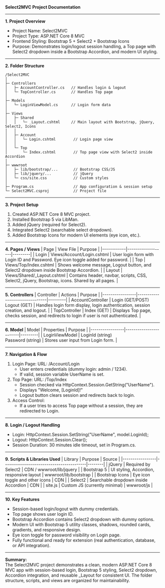 **Select2MVC Project Documentation**

---

**1. Project Overview**
- Project Name: Select2MVC  
- Project Type: ASP.NET Core 8 MVC  
- Frontend Styling: Bootstrap 5 + Select2 + Bootstrap Icons  
- Purpose: Demonstrates login/logout session handling, a Top page with Select2 dropdown inside a Bootstrap Accordion, and modern UI styling.

---

**2. Folder Structure**
```
/Select2MVC
│
├─ Controllers
│   ├─ AccountController.cs   // Handles login & logout
│   └─ TopController.cs       // Handles Top page
│
├─ Models
│   └─ LoginViewModel.cs      // Login form data
│
├─ Views
│   ├─ Shared
│   │   └─ _Layout.cshtml     // Main layout with Bootstrap, jQuery, Select2, Icons
│   │
│   ├─ Account
│   │   └─ Login.cshtml        // Login page view
│   │
│   └─ Top
│       └─ Index.cshtml        // Top page view with Select2 inside Accordion
│
├─ wwwroot
│   ├─ lib/bootstrap/...       // Bootstrap CSS/JS
│   ├─ lib/jquery/...          // jQuery
│   └─ css/site.css            // Custom styles
│
├─ Program.cs                  // App configuration & session setup
└─ Select2MVC.csproj           // Project file
```

---

**3. Project Setup**
1. Created ASP.NET Core 8 MVC project.  
2. Installed Bootstrap 5 via LibMan.  
3. Added jQuery (required for Select2).  
4. Integrated Select2 (searchable select dropdown).  
5. Added Bootstrap Icons for modern UI elements (eye icon, etc.).

---

**4. Pages / Views**
| Page       | View File           | Purpose |
|------------|-------------------|---------|
| Login      | Views/Account/Login.cshtml | User login form with Login ID and Password. Eye icon toggle added for password. |
| Top        | Views/Top/Index.cshtml     | Shows welcome message, Logout button, and Select2 dropdown inside Bootstrap Accordion. |
| Layout     | Views/Shared/_Layout.cshtml | Contains header, navbar, scripts, CSS, Select2, jQuery, Bootstrap, icons. Shared by all pages. |

---

**5. Controllers**
| Controller       | Actions                       | Purpose |
|-----------------|--------------------------------|---------|
| AccountController | Login (GET/POST) <br> Logout (GET) | Handles login form display, login authentication, session creation, and logout. |
| TopController    | Index (GET)                  | Displays Top page, checks session, and redirects to login if user is not authenticated. |

---

**6. Model**
| Model            | Properties             | Purpose |
|-----------------|------------------------|---------|
| LoginViewModel   | LoginId (string) <br> Password (string) | Stores user input from Login form. |

---

**7. Navigation & Flow**
1. Login Page: URL: /Account/Login  
   - User enters credentials (dummy login: admin / 1234).  
   - If valid, session variable UserName is set.  
2. Top Page: URL: /Top/Index  
   - Session checked via HttpContext.Session.GetString("UserName").  
   - Displays "Welcome, [LoginId]!"  
   - Logout button clears session and redirects back to login.  
3. Access Control:  
   - If a user tries to access Top page without a session, they are redirected to Login.

---

**8. Login / Logout Handling**
- Login: HttpContext.Session.SetString("UserName", model.LoginId);  
- Logout: HttpContext.Session.Clear();  
- Session Duration: 30 minutes idle timeout, set in Program.cs.

---

**9. Scripts & Libraries Used**
| Library         | Purpose                                  | Source |
|-----------------|------------------------------------------|--------|
| jQuery           | Required by Select2                      | CDN / wwwroot/lib/jquery |
| Bootstrap 5      | UI styling, Accordion, responsive layout | wwwroot/lib/bootstrap |
| Bootstrap Icons  | Eye icon toggle and other icons          | CDN |
| Select2          | Searchable dropdown inside Accordion     | CDN |
| site.js          | Custom JS (currently minimal)           | wwwroot/js |

---

**10. Key Features**
- Session-based login/logout with dummy credentials.  
- Top page shows user login ID.  
- Bootstrap Accordion contains Select2 dropdown with dummy options.  
- Modern UI with Bootstrap 5 utility classes, shadows, rounded cards, gradients, and responsive design.  
- Eye icon toggle for password visibility on Login page.  
- Fully functional and ready for extension (real authentication, database, or API integration).

---

**Summary:**  
The Select2MVC project demonstrates a clean, modern ASP.NET Core 8 MVC app with session-based login, Bootstrap 5 styling, Select2 dropdown, Accordion integration, and reusable _Layout for consistent UI. The folder structure, scripts, and views are organized for maintainability.
